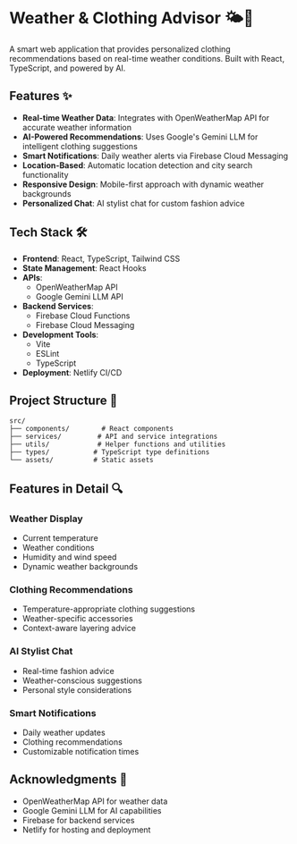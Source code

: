 # Weather & Clothing Advisor 🌤️👔

A smart web application that provides personalized clothing recommendations based on real-time weather conditions. Built with React, TypeScript, and powered by AI.

## Features ✨

- **Real-time Weather Data**: Integrates with OpenWeatherMap API for accurate weather information
- **AI-Powered Recommendations**: Uses Google's Gemini LLM for intelligent clothing suggestions
- **Smart Notifications**: Daily weather alerts via Firebase Cloud Messaging
- **Location-Based**: Automatic location detection and city search functionality
- **Responsive Design**: Mobile-first approach with dynamic weather backgrounds
- **Personalized Chat**: AI stylist chat for custom fashion advice

## Tech Stack 🛠️

- **Frontend**: React, TypeScript, Tailwind CSS
- **State Management**: React Hooks
- **APIs**: 
  - OpenWeatherMap API
  - Google Gemini LLM API
- **Backend Services**: 
  - Firebase Cloud Functions
  - Firebase Cloud Messaging
- **Development Tools**:
  - Vite
  - ESLint
  - TypeScript
- **Deployment**: Netlify CI/CD

## Project Structure 📁

```
src/
├── components/        # React components
├── services/         # API and service integrations
├── utils/            # Helper functions and utilities
├── types/           # TypeScript type definitions
└── assets/          # Static assets
```

## Features in Detail 🔍

### Weather Display
- Current temperature
- Weather conditions
- Humidity and wind speed
- Dynamic weather backgrounds

### Clothing Recommendations
- Temperature-appropriate clothing suggestions
- Weather-specific accessories
- Context-aware layering advice

### AI Stylist Chat
- Real-time fashion advice
- Weather-conscious suggestions
- Personal style considerations

### Smart Notifications
- Daily weather updates
- Clothing recommendations
- Customizable notification times

## Acknowledgments 🙏

- OpenWeatherMap API for weather data
- Google Gemini LLM for AI capabilities
- Firebase for backend services
- Netlify for hosting and deployment

